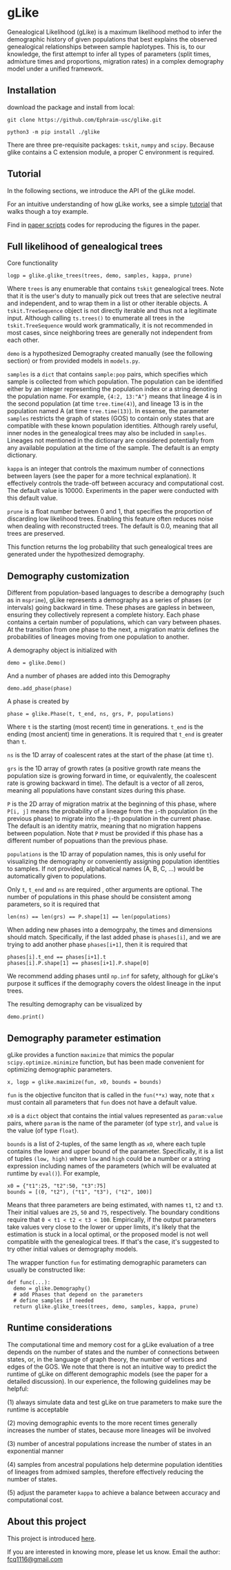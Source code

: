 gLike
========

Genealogical Likelihood (gLike) is a maximum likelihood method to infer the demographic history
of given populations that best explains the observed genealogical relationships between sample haplotypes. 
This is, to our knowledge, the first attempt to infer all types of parameters
(split times, admixture times and proportions, migration rates) in a complex demography model under a unified framework.


Installation
------------

download the package and install from local:

    git clone https://github.com/Ephraim-usc/glike.git
    
    python3 -m pip install ./glike

There are three pre-requisite packages: `tskit`, `numpy` and `scipy`.
Because glike contains a C extension module, a proper C environment is required.


Tutorial
------------

In the following sections, we introduce the API of the gLike model.

For an intuitive understanding of how gLike works, see a simple [tutorial](./tutorial.md) that walks though a toy example.

Find in [paper scripts](./paper/) codes for reproducing the figures in the paper.

Full likelihood of genealogical trees
------------

Core functionality

    logp = glike.glike_trees(trees, demo, samples, kappa, prune)
    
Where `trees` is any enumerable that contains `tskit` genealogical trees.
Note that it is the user's duty to manually pick out trees that are selective neutral and independent, and to wrap them in a list or other iterable objects.
A `tskit.TreeSequence` object is not directly iterable and thus not a legitimate input. 
Although calling `ts.trees()` to enumerate all trees in the `tskit.TreeSequence` would work grammatically, it is not recommended in most cases, since neighboring trees are generally not independent from each other. 

`demo` is a hypothesized Demography created manually (see the following section) or from provided models in `models.py`.

`samples` is a `dict` that contains `sample:pop` pairs, which specifies which sample is collected from which population.
The population can be identified either by an integer representing the population index or a string denoting the population name.
For example, `{4:2, 13:"A"}` means that lineage 4 is in the second population (at time `tree.time(4)`), and lineage 13 is in the population named A (at time `tree.time(13)`).
In essense, the parameter `samples` restricts the graph of states (GOS) to contain only states that are compatible with these known population identities.
Although rarely useful, inner nodes in the genealogical trees may also be included in `samples`.
Lineages not mentioned in the dictionary are considered potentially from any available population at the time of the sample.
The default is an empty dictionary.

`kappa` is an integer that controls the maximum number of connections between layers (see the paper for a more technical explanation). 
It effectively controls the trade-off between accuracy and computational cost.
The default value is 10000. Experiments in the paper were conducted with this default value.

`prune` is a float number between 0 and 1, that specifies the proportion of discarding low likelihood trees.
Enabling this feature often reduces noise when dealing with reconstructed trees.
The default is 0.0, meaning that all trees are preserved. 

This function returns the log probability that such genealogical trees are generated under the hypothesized demography.


Demography customization
------------

Different from population-based languages to describe a demography (such as in `msprime`), gLike represents a demography as a series of phases (or intervals) going backward in time.
These phases are gapless in between, ensuring they collectively represent a complete history.
Each phase contains a certain number of populations, which can vary between phases.
At the transition from one phase to the next, a migration matrix defines the probabilities of lineages moving from one population to another.

A demography object is initialized with

    demo = glike.Demo()

And a number of phases are added into this Demography

    demo.add_phase(phase)

A phase is created by

    phase = glike.Phase(t, t_end, ns, grs, P, populations)

Where `t` is the starting (most recent) time in generations. `t_end` is the ending (most ancient) time in generations. It is required that `t_end` is greater than `t`. 

`ns` is the 1D array of coalescent rates at the start of the phase (at time `t`). 

`grs` is the 1D array of growth rates (a positive growth rate means the population size is growing forward in time, or equivalently, the coalescent rate is growing backward in time). The default is a vector of all zeros, meaning all populations have constant sizes during this phase.

`P` is the 2D array of migration matrix at the beginning of this phase, where `P[i, j]` means the probability of a lineage from the `i`-th population (in the previous phase) to migrate into the `j`-th population in the current phase. The default is an identity matrix, meaning that no migration happens between population. Note that `P` must be provided if this phase has a different number of popuations than the previous phase.

`populations` is the 1D array of population names, this is only useful for visualizing the demography or conveniently assigning population identities to samples. If not provided, alphabatical names (A, B, C, ...) would be automatically given to populations. 

Only `t`, `t_end` and `ns` are required , other arguments are optional. The number of populations in this phase should be consistent among parameters, so it is required that

    len(ns) == len(grs) == P.shape[1] == len(populations)

When adding new phases into a demogrpahy, the times and dimensions should match. Specifically, if the last added phase is `phases[i]`, and we are trying to add another phase `phases[i+1]`, then it is required that 

    phases[i].t_end == phases[i+1].t
    phases[i].P.shape[1] == phases[i+1].P.shape[0]

We recommend adding phases until `np.inf` for safety, although for gLike's purpose it suffices if the demography covers the oldest lineage in the input trees. 

The resulting demography can be visualized by

    demo.print()


Demography parameter estimation
------------

gLike provides a function `maximize` that mimics the popular `scipy.optimize.minimize` function, but has been made convenient for optimizing demographic parameters.

    x, logp = glike.maximize(fun, x0, bounds = bounds)

`fun` is the objective funciton that is called in the `fun(**x)` way, note that `x` must contain all parameters that `fun` does not have a default value.

`x0` is a `dict` object that contains the intial values represented as `param:value` pairs, where `param` is the name of the parameter (of type `str`), and `value` is the value (of type `float`).

`bounds` is a list of 2-tuples, of the same length as `x0`, where each tuple contains the lower and upper bound of the parameter. Specifically, it is a list of tuples `(low, high)` where `low` and `high` could be a number or a string expression including names of the parameters (which will be evaluated at runtime by `eval()`). For example, 

    x0 = {"t1":25, "t2":50, "t3":75]
    bounds = [(0, "t2"), ("t1", "t3"), ("t2", 100)]

Means that three parameters are being estimated, with names `t1`, `t2` and `t3`. Their initial values are `25`, `50` and `75`, respectively. 
The boundary conditions require that `0 < t1 < t2 < t3 < 100`.
Empirically, if the output parameters take values very close to the lower or upper limits, it's likely that the estimation is stuck in a local optimal, or the proposed model is not well compatible with the genealogical trees. If that's the case, it's suggested to try other initial values or demography models.

The wrapper function `fun` for estimating demographic parameters can usually be constructed like:

    def func(...):
      demo = glike.Demography()
      # add Phases that depend on the parameters
      # define samples if needed
      return glike.glike_trees(trees, demo, samples, kappa, prune)


Runtime considerations
------------

The computational time and memory cost for a gLike evaluation of a tree depends on the number of states and the number of connections between states, or, in the language of graph theory, the number of vertices and edges of the GOS. We note that there is not an intuitive way to predict the runtime of gLike on different demographic models (see the paper for a detailed discussion). In our experience, the following guidelines may be helpful:

(1) always simulate data and test gLike on true parameters to make sure the runtime is acceptable

(2) moving demographic events to the more recent times generally increases the number of states, because more lineages will be involved

(3) number of ancestral populations increase the number of states in an exponential manner

(4) samples from ancestral populations help determine population identities of lineages from admixed samples, therefore effectively reducing the number of states.

(5) adjust the parameter `kappa` to achieve a balance between accuracy and computational cost.


About this project
-------------

This project is introduced [here](https://www.biorxiv.org/content/10.1101/2023.10.10.561787v1).

If you are interested in knowing more, please let us know. Email the author: fcq1116@gmail.com
